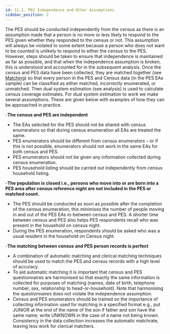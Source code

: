 ```yaml
---
id: 11.1. PES Independence and Other Assumptions
sidebar_position: 2
---
```


The PES should be conducted independently from the census as there is an assumption made that a person is no more or less likely to respond to the PES given whether they responded to the census or not. This assumption will always be violated to some extent because a person who does not want to be counted is unlikely to respond to either the census to the PES. However, steps should be taken to ensure that independence is maintained as far as possible, and that when the independence assumption is broken, this is understood and accounted for in the subsequent analysis.
Once the census and PES data have been collected, they are matched together (see [Matching](https://tech-acs.github.io/e-census-handbook/docs/chapter-11/Matching)) so that every person in the PES and Census data (in the PES EAs sample) can be classified as either matched, incorrectly enumerated, or unmatched. Then dual system estimation (see analysis) is used to calculate census coverage estimates.
For dual system estimation to work we make several assumptions. These are given below with examples of how they can be approached in practice.

-**The census and PES are independent**

  - The EAs selected for the PES should not be shared with census enumerators so that during census enumeration all EAs are treated the same.
  - PES enumerators should be different from census enumerators – or if this is not possible, enumerators should not work in the same EAs for both census and PES.
  - PES enumerators should not be given any information collected during census enumeration.
  - PES household listing should be carried out independently from census household listing. 
    
-**The population is closed i.e., persons who move into or are born into a PES area after census reference night are not included in the PES or matched count.**
  - The PES should be conducted as soon as possible after the completion of the census enumeration, this minimises the number of people moving in and out of the PES EAs in-between census and PES. A shorter time between census and PES also helps PES respondents recall who was present in the household on census night.
  - During the PES enumeration, respondents should be asked who was a usual resident in the household on Census night.
    
-**The matching between census and PES person records is perfect**
  - A combination of  automatic matching and clerical matching techniques should be used to match the PES and census records with a high level of accuracy.
  - To aid automatic matching it is important that census and PES questionnaires are harmonised so that exactly the same information is collected for purposes of matching (names, date of birth, telephone number, sex, relationship to head-or-household). Note that harmonising the questionnaires does not violate the independence assumption.
  - Census and PES enumerators should be trained on the importance of collecting information used for matching in a specified format e.g., put JUNIOR at the end of the name of the son if father and son have the same name; write UNKNOWN in the case of a name not being known.  Consistency in the data collection increases the automatic matchrate, leaving less work for clerical matchers.
